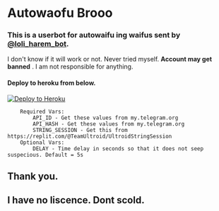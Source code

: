 # Autowaofu Brooo

### This is a userbot for autowaifu ing waifus sent by [@loli_harem_bot](https://t.me/loli_harem_bot).

I don't know if it will work or not. Never tried myself. **__Account may get banned__** . I am not responsible for anything.

#### Deploy to heroku from below.
[![Deploy to Heroku](https://www.herokucdn.com/deploy/button.svg)](https://heroku.com/deploy?template=https://github.com/Kgf123/Autow)

```
    Required Vars:
        API_ID - Get these values from my.telegram.org
        API_HASH - Get these values from my.telegram.org
        STRING_SESSION - Get this from https://replit.com/@TeamUltroid/UltroidStringSession
    Optional Vars:
        DELAY - Time delay in seconds so that it does not seep suspecious. Default = 5s
```

## __Thank you.__
## I have no liscence. Dont scold.
